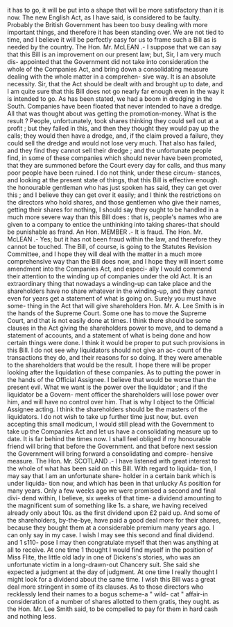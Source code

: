 it has to go, it will be put into a shape that will be more satisfactory than it is now. The new English Act, as I have said, is considered to be faulty. Probably the British Government has been too busy dealing with more important things, and therefore it has been standing over. We are not tied to time, and I believe it will be perfectly easy for us to frame such a Bill as is needed by the country. The Hon. Mr. McLEAN .- I suppose that we can say that this Bill is an improvement on our present law; but, Sir, I am very much dis- appointed that the Government did not take into consideration the whole of the Companies Act, and bring down a consolidating measure dealing with the whole matter in a comprehen- sive way. It is an absolute necessity. Sir, that the Act should be dealt with and brought up to date, and I am quite sure that this Bill does not go nearly far enough even in the way it is intended to go. As has been stated, we had a boom in dredging in the South. Companies have been floated that never intended to have a dredge. All that was thought about was getting the promotion-money. What is the result ? People, unfortunately, took shares thinking they could sell out at a profit ; but they failed in this, and then they thought they would pay up the calls; they would then have a dredge, and, if the claim proved a failure, they could sell the dredge and would not lose very much. That also has failed, and they find they cannot sell their dredge ; and the unfortunate people find, in some of these companies which should never have been promoted, that they are summoned before the Court every day for calls, and thus many poor people have been ruined. I do not think, under these circum- stances, and looking at the present state of things, that this Bill is effective enough. the honourable gentleman who has just spoken has said, they can get over this ; and I believe they can get over it easily; and I think the restrictions on the directors who hold shares, and those gentlemen who give their names, getting their shares for nothing, I should say they ought to be handled in a much more severe way than this Bill does : that is, people's names who are given to a company to entice the unthinking into taking shares-that should be punishable as frand. An Hon. MEMBER .- It is fraud. The Hon. Mr. McLEAN .- Yes; but it has not been fraud within the law, and therefore they cannot be touched. The Bill, of course, is going to the Statutes Revision Committee, and I hope they will deal with the matter in a much more comprehensive way than the Bill does now, and I hope they will insert some amendment into the Companies Act, and especi- ally I would commend their attention to the winding up of companies under the old Act. It is an extraordinary thing that nowadays a winding-up can take place and the shareholders have no share whatever in the winding-up, and they cannot even for years get a statement of what is going on. Surely you must have some- thing in the Act that will give shareholders Hon. Mr. A. Lee Smith is in the hands of the Supreme Court. Some one has to move the Supreme Court, and that is not easily done at times. I think there should be some clauses in the Act giving the shareholders power to move, and to demand a statement of accounts, and a statement of what is being done and how certain things were done. I think it would be proper to put such provisions in this Bill. I do not see why liquidators should not give an ac- count of the transactions they do, and their reasons for so doing. If they were amenable to the shareholders that would be the result. I hope there will be proper looking after the liquidation of these companies. As to putting the power in the hands of the Official Assignee. I believe that would be worse than the present evil. What we want is the power over the liquidator ; and if the liquidator be a Govern- ment officer the shareholders will lose power over him, and will have no control over him. That is why I object to the Official Assignee acting. I think the shareholders should be the masters of the liquidators. I do not wish to take up further time just now, but. even accepting this small modicum, I would still plead with the Government to take up the Companies Act and let us have a consolidating measure up to date. It is far behind the times now. I shall feel obliged if my honourable friend will bring that before the Government. and that before next session the Government will bring forward a consolidating and compre- hensive measure. The Hon. Mr. SCOTLAND .- I have listened with great interest to the whole of what has been said on this Bill. With regard to liquida- tion, I may say that I am an unfortunate share- holder in a certain bank which is under liquida- tion now, and which has been in that unlucky As position for many years. Only a few weeks ago we were promised a second and final divi- dend within, I believe, six weeks of that time- a dividend amounting to the magnificent sum of something like 1s. a share, we having received already only about 10s. as the first dividend upon £2 paid up. And some of the shareholders, by-the-bye, have paid a good deal more for their shares, because they bought them at a considerable premium many years ago. I can only say in my case. I wish I may see this second and final dividend. and 1 s110- pose I may then congratulate myself that then was anything at all to receive. At one time 1 thought I would find myself in the position of Miss Flite, the little old lady in one of Dickens's stories, who was an unfortunate victim in a long-drawn-out Chancery suit. She said she expected a judgment at the day of judgment. At one time I really thought I might look for a dividend about the same time. I wish this Bill was a great deal more stringent in some of its clauses. As to those directors who recklessly lend their names to a bogus scheme-a " wild- cat " affair-in consideration of a number of shares allotted to them gratis, they ought. as the Hon. Mr. Lee Smith said, to be compelled to pay for them in hard cash and nothing less. 